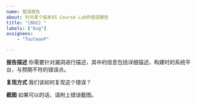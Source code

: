 ```yaml
---
name: 错误报告
about: 针对某个版本OS Course Lab的错误报告
title: "[BUG] "
labels: ["bug"]
assignees:
    - "ToolmanP"

---
```


**报告描述**
你需要针对漏洞进行描述，其中的信息包括详细描述，构建时的系统平台，与预期不符的错误点。

**复现方式**
我们该如何复现这个错误？

**截图**
如果可以的话，请附上错误截图。
